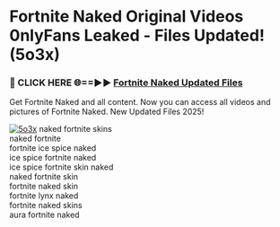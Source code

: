 # Fortnite Naked Original Videos 0nlyFans Leaked - Files Updated! (5o3x)

<h3>🔴 CLICK HERE 🌐==►► <a href="https://tinyurl.com/yckcrads" rel="nofollow">Fortnite Naked Updated Files</a></h3>

Get Fortnite Naked and all content. Now you can access all videos and pictures of Fortnite Naked. New Updated Files 2025!

[![5o3x](https://i.imgur.com/hpKpOFt.gif)](https://tinyurl.com/yckcrads)
naked fortnite skins<br>
naked fortnite<br>
fortnite ice spice naked<br>
ice spice fortnite naked<br>
ice spice fortnite skin naked<br>
naked fortnite skin<br>
fortnite naked skin<br>
fortnite lynx naked<br>
fortnite naked skins<br>
aura fortnite naked